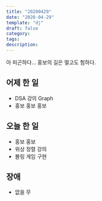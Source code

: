 ```yaml
---
title: "20200429"
date: "2020-04-29"
template: "dj"
draft: false
category:
tags:
description:
---
```


아 피곤하다... 홍보의 길은 멀고도 험하다.

## 어제 한 일

* DSA 강의 Graph
* 홍보 홍보 홍보

## 오늘 한 일

* 홍보 홍보
* 위상 정렬 강의
* 볼링 게임 구현

## 장애

* 없을 무
